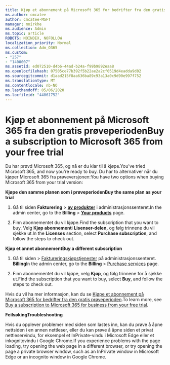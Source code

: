 ```yaml
---
title: Kjøp et abonnement på Microsoft 365 for bedrifter fra den gratis prøveperioden
ms.author: cmcatee
author: cmcatee-MSFT
manager: mnirkhe
ms.audience: Admin
ms.topic: article
ROBOTS: NOINDEX, NOFOLLOW
localization_priority: Normal
ms.collection: Adm_O365
ms.custom:
- "257"
- "1400007"
ms.assetid: ed072510-d4b6-44ad-b24a-f99b9892eaa8
ms.openlocfilehash: 07505ce77b392f5b22ae2a2cf0519d4eadda9d02
ms.sourcegitcommit: d1aad215f8aa636ba89c93a13a0c9d90e997f752
ms.translationtype: MT
ms.contentlocale: nb-NO
ms.lasthandoff: 05/06/2020
ms.locfileid: "44061752"
---
```

# <a name="buy-a-subscription-to-microsoft-365-from-your-free-trial"></a><span data-ttu-id="cb2e8-102">Kjøp et abonnement på Microsoft 365 fra den gratis prøveperioden</span><span class="sxs-lookup"><span data-stu-id="cb2e8-102">Buy a subscription to Microsoft 365 from your free trial</span></span>

<span data-ttu-id="cb2e8-103">Du har prøvd Microsoft 365, og nå er du klar til å kjøpe.</span><span class="sxs-lookup"><span data-stu-id="cb2e8-103">You've tried Microsoft 365, and now you're ready to buy.</span></span> <span data-ttu-id="cb2e8-104">Du har to alternativer når du kjøper Microsoft 365 fra prøveversjonen:</span><span class="sxs-lookup"><span data-stu-id="cb2e8-104">You have two options when buying Microsoft 365 from your trial version:</span></span>
  
 <span data-ttu-id="cb2e8-105">**Kjøpe den samme planen som i prøveperioden**</span><span class="sxs-lookup"><span data-stu-id="cb2e8-105">**Buy the same plan as your trial**</span></span>
  
1. <span data-ttu-id="cb2e8-106">Gå til siden **Fakturering** \> **[av produkter](https://go.microsoft.com/fwlink/p/?linkid=842054)** i administrasjonssenteret.</span><span class="sxs-lookup"><span data-stu-id="cb2e8-106">In the admin center, go to the **Billing** \> **[Your products](https://go.microsoft.com/fwlink/p/?linkid=842054)** page.</span></span>

2. <span data-ttu-id="cb2e8-107">Finn abonnementet du vil kjøpe.</span><span class="sxs-lookup"><span data-stu-id="cb2e8-107">Find the subscription that you want to buy.</span></span> <span data-ttu-id="cb2e8-108">Velg **Kjøp abonnement**i **Lisenser-delen,** og følg trinnene du vil sjekke ut.</span><span class="sxs-lookup"><span data-stu-id="cb2e8-108">In the **Licenses** section, select **Purchase subscription**, and follow the steps to check out.</span></span>

<span data-ttu-id="cb2e8-109">**Kjøp et annet abonnement**</span><span class="sxs-lookup"><span data-stu-id="cb2e8-109">**Buy a different subscription**</span></span>
  
1. <span data-ttu-id="cb2e8-110">Gå til siden \> [Faktureringskjøpstjenester](https://go.microsoft.com/fwlink/p/?linkid=868433) på administrasjonssenteret. **Billing**</span><span class="sxs-lookup"><span data-stu-id="cb2e8-110">In the admin center, go to the **Billing** \> [Purchase services](https://go.microsoft.com/fwlink/p/?linkid=868433) page.</span></span>

3. <span data-ttu-id="cb2e8-111">Finn abonnementet du vil kjøpe, velg **Kjøp**, og følg trinnene for å sjekke ut.</span><span class="sxs-lookup"><span data-stu-id="cb2e8-111">Find the subscription that you want to buy, select **Buy**, and follow the steps to check out.</span></span>

<span data-ttu-id="cb2e8-112">Hvis du vil ha mer informasjon, kan du se [Kjøpe et abonnement på Microsoft 365 for bedrifter fra den gratis prøveperioden](https://docs.microsoft.com/office365/admin/subscriptions-and-billing/buy-a-subscription-from-your-free-trial).</span><span class="sxs-lookup"><span data-stu-id="cb2e8-112">To learn more, see [Buy a subscription to Microsoft 365 for business from your free trial](https://docs.microsoft.com/office365/admin/subscriptions-and-billing/buy-a-subscription-from-your-free-trial).</span></span>

<span data-ttu-id="cb2e8-113">**Feilsøking**</span><span class="sxs-lookup"><span data-stu-id="cb2e8-113">**Troubleshooting**</span></span>

<span data-ttu-id="cb2e8-114">Hvis du opplever problemer med siden som lastes inn, kan du prøve å åpne nettsiden i en annen nettleser, eller du kan prøve å åpne siden et privat nettleservindu, for eksempel et InPrivate-vindu i Microsoft Edge eller et inkognitovindu i Google Chrome.</span><span class="sxs-lookup"><span data-stu-id="cb2e8-114">If you experience problems with the page loading, try opening the web page in a different browser, or try opening the page a private browser window, such as an InPrivate window in Microsoft Edge or an incognito window in Google Chrome.</span></span>
